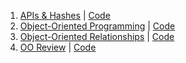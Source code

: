 1. [APIs & Hashes](https://youtu.be/8jf7I0KLGhg) | [Code](https://github.com/learn-co-students/web-010818/tree/master/02_apis)
2. [Object-Oriented Programming](https://youtu.be/R1yV-wDqyrs) | [Code](https://github.com/learn-co-students/web-010818/tree/master/03_oo_programming)
3. [Object-Oriented Relationships](https://youtu.be/tJw_i55RWvA) | [Code](https://github.com/learn-co-students/web-010818/tree/master/04_oo_relationships)
4. [OO Review](https://youtu.be/DWsXqpz7oag) | [Code](https://github.com/learn-co-students/web-010818/tree/master/05_more_oo)
